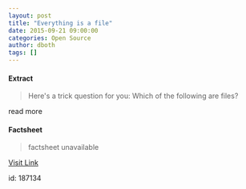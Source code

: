 ```yaml
---
layout: post
title: "Everything is a file"
date: 2015-09-21 09:00:00
categories: Open Source
author: dboth
tags: []
---
```



#### Extract
>Here's a trick question for you: Which of the following are files?


read more

#### Factsheet
>factsheet unavailable

[Visit Link](http://opensource.com/life/15/9/everything-is-a-file)

id:  187134
